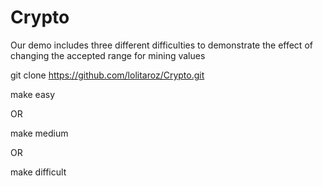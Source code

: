 # Crypto

Our demo includes three different difficulties to demonstrate the effect of changing the accepted range for mining values

git clone https://github.com/lolitaroz/Crypto.git

make easy

OR

make medium

OR

make difficult
